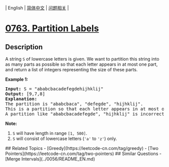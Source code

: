 
| English | [简体中文](README.md) | [问题相关](QUESTION.md) |
# [0763. Partition Labels](https://leetcode-cn.com/problems/partition-labels/)
## Description
<p>
A string <code>S</code> of lowercase letters is given.  We want to partition this string into as many parts as possible so that each letter appears in at most one part, and return a list of integers representing the size of these parts.
</p><p>

<p><b>Example 1:</b><br />
<pre>
<b>Input:</b> S = "ababcbacadefegdehijhklij"
<b>Output:</b> [9,7,8]
<b>Explanation:</b>
The partition is "ababcbaca", "defegde", "hijhklij".
This is a partition so that each letter appears in at most one part.
A partition like "ababcbacadefegde", "hijhklij" is incorrect, because it splits S into less parts.
</pre>
</p>

<p><b>Note:</b><br><ol>
<li><code>S</code> will have length in range <code>[1, 500]</code>.</li>
<li><code>S</code> will consist of lowercase letters (<code>'a'</code> to <code>'z'</code>) only.</li>
</ol></p>
## Related Topics
- [Greedy](https://leetcode-cn.com/tag/greedy)
- [Two Pointers](https://leetcode-cn.com/tag/two-pointers)
## Similar Questions
- [Merge Intervals](../0056/README_EN.md)
